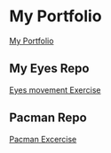 # My Portfolio
<a href="http://Shushu2023.github.io">My Portfolio</a>
## My Eyes Repo
<a href="http://Shushu2023.github.io/Eye_Movement">Eyes movement Exercise</a>
## Pacman Repo
<a href ="http://Shushu2023.github.io/Factory-for-PacMen">Pacman Excercise</a>
